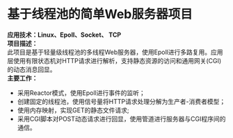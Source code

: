 # 基于线程池的简单Web服务器项目

**应用技术：Linux、Epoll、Socket、 TCP**  
**项目描述：**   
  此项目是基于轻量级线程池的多线程Web服务器，使用Epoll进行多路复用。应用层使用有限状态机对HTTP请求进行解析，支持静态资源的访问和通用网关(CGI)的动态消息回显。  
**主要工作：**  
- 采用Reactor模式，使用Epoll进行事件的监听；
- 创建固定的线程池，使用信号量将HTTP请求处理分解为生产者-消费者模型；
- 使用内存映射，实现GET的静态文件请求;
- 采用CGI脚本对POST动态请求进行回显，使用管道进行服务器与CGI程序间的通信。
